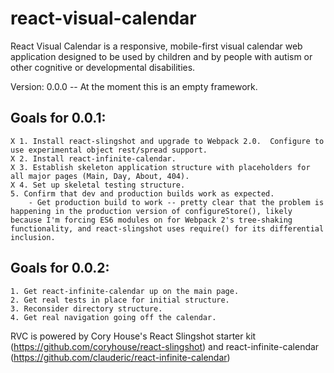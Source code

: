 # react-visual-calendar

React Visual Calendar is a responsive, mobile-first visual calendar web application designed to be used by children and by people with autism or other cognitive or developmental disabilities.

Version: 0.0.0 -- At the moment this is an empty framework.

## Goals for 0.0.1:
    X 1. Install react-slingshot and upgrade to Webpack 2.0.  Configure to use experimental object rest/spread support.
    X 2. Install react-infinite-calendar.
    X 3. Establish skeleton application structure with placeholders for all major pages (Main, Day, About, 404).
    X 4. Set up skeletal testing structure.
    5. Confirm that dev and production builds work as expected.
        - Get production build to work -- pretty clear that the problem is happening in the production version of configureStore(), likely because I'm forcing ES6 modules on for Webpack 2's tree-shaking functionality, and react-slingshot uses require() for its differential inclusion. 

## Goals for 0.0.2:

    1. Get react-infinite-calendar up on the main page.
    2. Get real tests in place for initial structure.
    3. Reconsider directory structure.
    4. Get real navigation going off the calendar.

RVC is powered by Cory House's React Slingshot starter kit (https://github.com/coryhouse/react-slingshot) and react-infinite-calendar (https://github.com/clauderic/react-infinite-calendar) 

